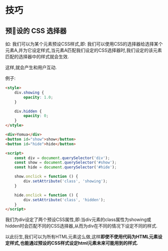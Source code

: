 # 技巧

## 预设的 CSS 选择器

如: 我们可以为某个元素预设CSS样式,即: 我们可以使用CSS的选择器给选择某个元素A,并为它设定样式,当元素A匹配我们设定的CSS选择器时,我们设定的该元素匹配的选择器中的样式就会生效.

这样,就会产生和用户互动.

例子:

```html
<style>
    div.showing {
        opacity: 1.0;
    }

    div.hidden {
        opacity: 0;
    }
</style>

<div>Yomua</div>
<button id="show">show</button>
<button id="hide">hide</button>

<script>
    const div = document.querySelector('div');
    const show = document.querySelector('#show');
    const hide = document.querySelector('#hide');

    show.onclick = function () {
        div.setAttribute('class', 'showing');
    }

    hide.onclick = function () {
        div.setAttribute('class', 'hidden');
    }
</script>
```

我们为div设定了两个预设CSS属性,即:当div元素的class属性为showing或hidden时会匹配不同的CSS选择器,从而为div在不同的情况下设定不同的样式.

以此衍生,我们可以为所有HTML元素这么做,这样**即使不使用代码为HTML元素设定样式,也能通过预设的CSS样式设定html元素未来可能用到的样式.**